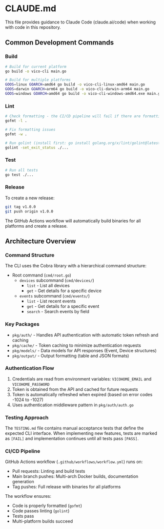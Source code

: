 # CLAUDE.md

This file provides guidance to Claude Code (claude.ai/code) when working with code in this repository.

## Common Development Commands

### Build
```bash
# Build for current platform
go build -o vico-cli main.go

# Build for multiple platforms
GOOS=linux GOARCH=amd64 go build -o vico-cli-linux-amd64 main.go
GOOS=darwin GOARCH=arm64 go build -o vico-cli-darwin-arm64 main.go
GOOS=windows GOARCH=amd64 go build -o vico-cli-windows-amd64.exe main.go
```

### Lint
```bash
# Check formatting - the CI/CD pipeline will fail if there are formatting issues
gofmt -l .

# Fix formatting issues
gofmt -w .

# Run golint (install first: go install golang.org/x/lint/golint@latest)
golint -set_exit_status ./...
```

### Test
```bash
# Run all tests
go test ./...
```

### Release
To create a new release:
```bash
git tag v1.0.0
git push origin v1.0.0
```
The GitHub Actions workflow will automatically build binaries for all platforms and create a release.

## Architecture Overview

### Command Structure
The CLI uses the Cobra library with a hierarchical command structure:
- Root command (`cmd/root.go`)
  - `devices` subcommand (`cmd/devices/`)
    - `list` - List all devices
    - `get` - Get details for a specific device
  - `events` subcommand (`cmd/events/`)
    - `list` - List recent events
    - `get` - Get details for a specific event
    - `search` - Search events by field

### Key Packages
- `pkg/auth/` - Handles API authentication with automatic token refresh and caching
- `pkg/cache/` - Token caching to minimize authentication requests
- `pkg/models/` - Data models for API responses (Event, Device structures)
- `pkg/output/` - Output formatting (table and JSON formats)

### Authentication Flow
1. Credentials are read from environment variables: `VICOHOME_EMAIL` and `VICOHOME_PASSWORD`
2. Token is obtained from the API and cached for future requests
3. Token is automatically refreshed when expired (based on error codes -1024 to -1027)
4. Uses authentication middleware pattern in `pkg/auth/auth.go`

### Testing Approach
The `TESTING.md` file contains manual acceptance tests that define the expected CLI interface. 
When implementing new features, tests are marked as `[FAIL]` and implementation continues until
all tests pass `[PASS]`.

### CI/CD Pipeline
GitHub Actions workflow (`.github/workflows/workflow.yml`) runs on:
- Pull requests: Linting and build tests
- Main branch pushes: Multi-arch Docker builds, documentation generation
- Tag pushes: Full release with binaries for all platforms

The workflow ensures:
- Code is properly formatted (`gofmt`)
- Code passes linting (`golint`)
- Tests pass
- Multi-platform builds succeed
